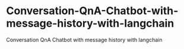 # Conversation-QnA-Chatbot-with-message-history-with-langchain
Conversation QnA Chatbot with message history with langchain
